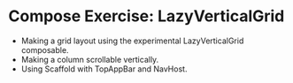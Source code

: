# Compose Exercise: LazyVerticalGrid
- Making a grid layout using the experimental LazyVerticalGrid composable.
- Making a column scrollable vertically.
- Using Scaffold with TopAppBar and NavHost.
